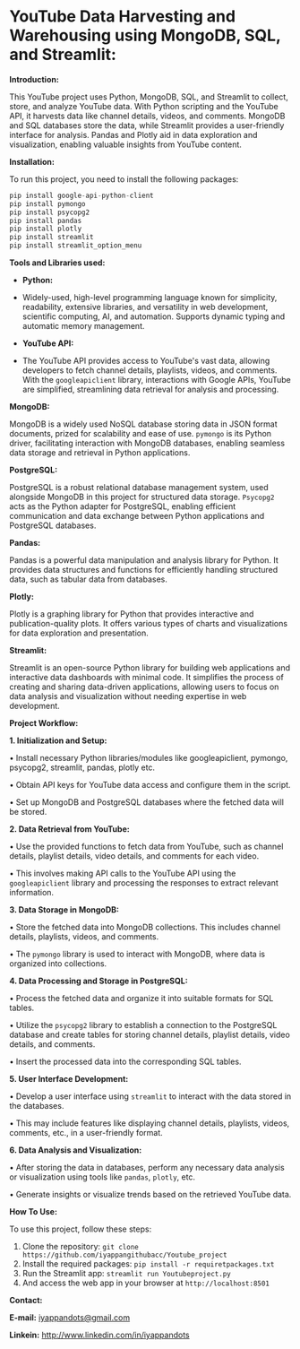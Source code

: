 # YouTube Data Harvesting and Warehousing using MongoDB, SQL, and Streamlit:

**Introduction:**

This YouTube project uses Python, MongoDB, SQL, and Streamlit to collect, store, and analyze YouTube data. With Python scripting and the YouTube API, it harvests data like channel details, videos, and comments. MongoDB and SQL databases store the data, while Streamlit provides a user-friendly interface for analysis. Pandas and Plotly aid in data exploration and visualization, enabling valuable insights from YouTube content.

**Installation:**

To run this project, you need to install the following packages:
```python
pip install google-api-python-client
pip install pymongo
pip install psycopg2
pip install pandas
pip install plotly
pip install streamlit
pip install streamlit_option_menu
```

**Tools and Libraries used:**

- **Python:**

- Widely-used, high-level programming language known for simplicity, readability, extensive libraries, and versatility in web development, scientific computing, AI, and automation. Supports dynamic typing and automatic memory management.

- **YouTube API:**

- The YouTube API provides access to YouTube's vast data, allowing developers to fetch channel details, playlists, videos, and comments. With the `googleapiclient` library, interactions with Google APIs, YouTube are simplified, streamlining data retrieval for analysis and processing.

**MongoDB:**

MongoDB is a widely used NoSQL database storing data in JSON format documents, prized for scalability and ease of use. `pymongo` is its Python driver, facilitating interaction with MongoDB databases, enabling seamless data storage and retrieval in Python applications.

**PostgreSQL:**

PostgreSQL is a robust relational database management system, used alongside MongoDB in this project for structured data storage. `Psycopg2` acts as the Python adapter for PostgreSQL, enabling efficient communication and data exchange between Python applications and PostgreSQL databases.

**Pandas:**

Pandas is a powerful data manipulation and analysis library for Python. It provides data structures and functions for efficiently handling structured data, such as tabular data from databases.

**Plotly:**

Plotly is a graphing library for Python that provides interactive and publication-quality plots. It offers various types of charts and visualizations for data exploration and presentation.

**Streamlit:**

Streamlit is an open-source Python library for building web applications and interactive data dashboards with minimal code. It simplifies the process of creating and sharing data-driven applications, allowing users to focus on data analysis and visualization without needing expertise in web development.

**Project Workflow:**

**1. Initialization and Setup:**

•	Install necessary Python libraries/modules like googleapiclient, pymongo, psycopg2, streamlit, pandas, plotly etc.

•	Obtain API keys for YouTube data access and configure them in the script.

•	Set up MongoDB and PostgreSQL databases where the fetched data will be stored.

**2. Data Retrieval from YouTube:**

•	Use the provided functions to fetch data from YouTube, such as channel details, playlist details, video details, and comments for each video.

•	This involves making API calls to the YouTube API using the `googleapiclient` library and processing the responses to extract relevant information.

**3. Data Storage in MongoDB:**

•	Store the fetched data into MongoDB collections. This includes channel details, playlists, videos, and comments.

•	The `pymongo` library is used to interact with MongoDB, where data is organized into collections.

**4. Data Processing and Storage in PostgreSQL:**

•	Process the fetched data and organize it into suitable formats for SQL tables.

•	Utilize the `psycopg2` library to establish a connection to the PostgreSQL database and create tables for storing channel details, playlist details, video details, and comments.

•	Insert the processed data into the corresponding SQL tables.

**5. User Interface Development:**

•	Develop a user interface using `streamlit` to interact with the data stored in the databases.

•	This may include features like displaying channel details, playlists, videos, comments, etc., in a user-friendly format.

**6. Data Analysis and Visualization:**

•	After storing the data in databases, perform any necessary data analysis or visualization using tools like `pandas`, `plotly`, etc.

•	Generate insights or visualize trends based on the retrieved YouTube data.

**How To Use:**

To use this project, follow these steps:

1.	Clone the repository: ```git clone https://github.com/iyappangithubacc/Youtube_project```
2.	Install the required packages: ```pip install -r requiretpackages.txt```
3.	Run the Streamlit app: ```streamlit run Youtubeproject.py```
4.	And access the web app in your browser at ```http://localhost:8501```

**Contact:**

**E-mail:** iyappandots@gmail.com

**Linkein:** http://www.linkedin.com/in/iyappandots 





